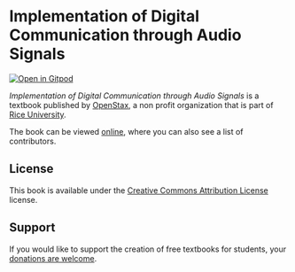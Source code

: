 # Implementation of Digital Communication through Audio Signals

[![Open in Gitpod](https://gitpod.io/button/open-in-gitpod.svg)](https://gitpod.io/from-referrer/)

_Implementation of Digital Communication through Audio Signals_ is a textbook published by [OpenStax](https://openstax.org/), a non profit organization that is part of [Rice University](https://www.rice.edu/).

The book can be viewed [online](https://github.com/cnx-user-books/cnxbook-implementation-of-digital-communication-through-audio-signals/releases/latest), where you can also see a list of contributors.

## License
This book is available under the [Creative Commons Attribution License](./LICENSE) license.

## Support
If you would like to support the creation of free textbooks for students, your [donations are welcome](https://riceconnect.rice.edu/donation/support-openstax-banner).
